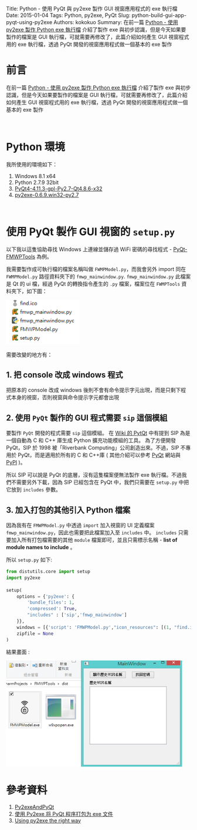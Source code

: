 Title: Python - 使用 PyQt 與 py2exe 製作 GUI 視窗應用程式的 exe 執行檔
Date: 2015-01-04
Tags: Python, py2exe, PyQt
Slug: python-build-gui-app-pyqt-using-py2exe
Authors: kokokuo 
Summary: 在前一篇 [Python - 使用 py2exe 製作 Python exe 執行檔]({filename}/posts/20150103-build-python-exe-using-py2exe.md) 介紹了製作 exe 與初步認識，但是今天如果要製作的檔案是 GUI 執行檔，可就需要再修改了，此篇介紹如何產生 GUI 視窗程式用的 exe 執行檔，透過 PyQt 開發的視窗應用程式做一個基本的 exe 製作

# 前言
在前一篇 [Python - 使用 py2exe 製作 Python exe 執行檔]({filename}/posts/20150103-build-python-exe-using-py2exe.md) 介紹了製作 exe 與初步認識，但是今天如果要製作的檔案是 GUI 執行檔，可就需要再修改了，此篇介紹如何產生 GUI 視窗程式用的 exe 執行檔，透過 PyQt 開發的視窗應用程式做一個基本的 exe 製作

<br/>

# Python 環境
我所使用的環境如下：

1. Windows 8.1 x64
2. Python 2.7.9 32bit
3. [PyQt4-4.11.3-gpl-Py2.7-Qt4.8.6-x32](http://sourceforge.net/projects/pyqt/files/PyQt4/PyQt-4.11.3/PyQt4-4.11.3-gpl-Py2.7-Qt4.8.6-x32.exe/download)
4. [py2exe-0.6.9.win32-py2.7](http://sourceforge.net/projects/py2exe/files/py2exe/0.6.9/py2exe-0.6.9.win32-py2.7.exe/download?use_mirror=nchc&download=)

<br/>

# 使用 PyQt 製作 GUI 視窗的 `setup.py`

以下我以這隻協助尋找 Windows 上連線並儲存過 WiFi 密碼的尋找程式 - [PyQt-FMWPTools](https://github.com/kokokuo/PyQt-FMWPTools) 為例。

我需要製作成可執行檔的檔案名稱叫做 `FWMPModel.py`，而我會另外 import 同在 `FWMPModel.py` 路徑資料夾下的 `fmwp_mainwindow.py`.
`fmwp_mainwindow.py` 此檔案是 Qt 的 ui 檔，經過 PyQt 的轉換指令產生的 `.py` 檔案，檔案位在 `FWMPTools` 資料夾下，如下圖：

<img src="../images/20150104-python-build-gui-app-pyqt-using-py2exe/pyqt-code-files.png" alt="pyqt-code-files" width="200px"/>

需要改變的地方有：
## 1. 把 console 改成 windows 程式
把原本的 console 改成 windows 後則不會有命令提示字元出現，而是只剩下程式本身的視窗，否則視窗與命令提示字元都會出現

## 2. 使用 `PyQt` 製作的 GUI 程式需要 `sip` 這個模組
要製作 `PyQt` 開發的程式需要 `sip` 這個模組。 在 [Wiki 的 PytQt](https://zh.wikipedia.org/wiki/PyQt) 中有提到 SIP 為是一個自動為 C 和 C++ 庫生成 Python 擴充功能模組的工具。 為了方便開發 PyQt，SIP 於 1998 被「Riverbank Computing」公司創造出來。不過，SIP 不專用於 PyQt，而是適用於所有的 C 和 C++庫 ( 其他介紹可以參考 [PyQt](https://riverbankcomputing.com/software/sip/intro) 網站與 [PyPI](https://wiki.python.org/moin/SIP) )。

所以 SIP 可以說是 PyQt 的底層，沒有這隻檔案便無法製作 exe 執行檔。不過我們不需要另外下載，因為 SIP 已經包含在 PyQt 中，我們只需要在 `setup.py` 中把它放到 `includes` 參數。

## 3. 加入打包的其他引入 Python 檔案
因為我有在 `FMWPModel.py` 中透過 `import` 加入視窗的 UI 定義檔案  `fmwp_mainwindow.py`，因此也需要把此檔案加入至 `includes` 中。 `includes` 只需要加入所有打包檔需要的其他 `module` 檔案即可，並且只需標示名稱 - **list of module names to include** 。

所以 `setup.py` 如下: 

```python
from distutils.core import setup
import py2exe
 
setup(
    options = {'py2exe': {
        'bundle_files': 1,
        'compressed': True,
        "includes" : ['sip','fmwp_mainwindow']
    }},
    windows = [{'script': 'FMWPModel.py',"icon_resources": [(1, "find.ico")]}],
    zipfile = None
)

```

結果畫面 :

<img src="../images/20150104-python-build-gui-app-pyqt-using-py2exe/result.png" alt="result" width="480px"/>

<br/>

# 參考資料
1. [Py2exeAndPyQt](http://www.py2exe.org/index.cgi/Py2exeAndPyQt)
2. [使用 Py2exe 将 PyQt 程序打包为 exe 文件](http://www.pythoner.com/111.html)
3. [Using py2exe the right way](https://pythontips.com/2014/03/03/using-py2exe-the-right-way/)
